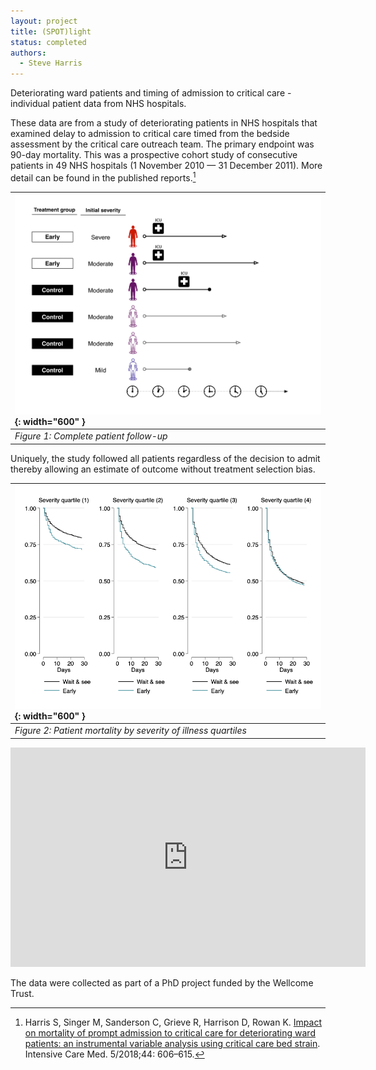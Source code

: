 ```yaml
---
layout: project
title: (SPOT)light
status: completed
authors:
  - Steve Harris
---
```


Deteriorating ward patients and timing of admission to critical care - individual patient data from NHS hospitals.

These data are from a study of deteriorating patients in NHS hospitals that examined delay to admission to critical care timed from the bedside assessment by the critical care outreach team. The primary endpoint was 90-day mortality. This was a prospective cohort study of consecutive patients in 49 NHS hospitals (1 November 2010 — 31 December 2011). More detail can be found in the published reports.[^1]

| ![](./early-control-5-fair.png){: width="600" } |
| :-- |
|_Figure 1: Complete patient follow-up_|

Uniquely, the study followed all patients regardless of the decision to admit thereby allowing an estimate of outcome without treatment selection bias.

| ![](./risk-adjustment.png){: width="600" } |
| :-- |
|_Figure 2: Patient mortality by severity of illness quartiles_|

<iframe src="https://widgets.figshare.com/articles/25142777/embed?show_title=1" width="568" height="351" allowfullscreen frameborder="0"></iframe>

The data were collected as part of a PhD project funded by the Wellcome Trust.

[^1]: Harris S, Singer M, Sanderson C, Grieve R, Harrison D, Rowan K. [Impact on mortality of prompt admission to critical care for deteriorating ward patients: an instrumental variable analysis using critical care bed strain](https://doi.org/10.1007/s00134-018-5148-2). Intensive Care Med. 5/2018;44: 606–615.

